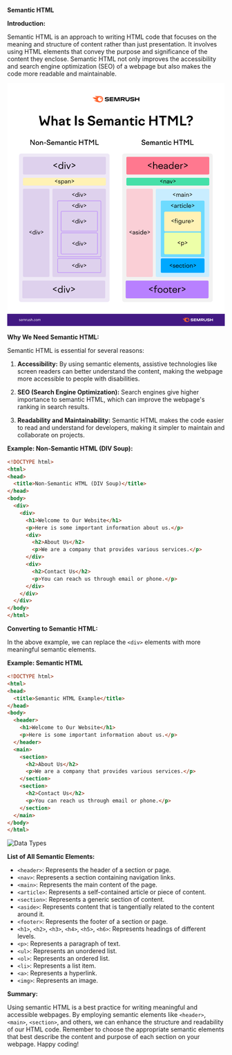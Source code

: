 **Semantic HTML**

**Introduction:**

Semantic HTML is an approach to writing HTML code that focuses on the meaning and structure of content rather than just presentation. It involves using HTML elements that convey the purpose and significance of the content they enclose. Semantic HTML not only improves the accessibility and search engine optimization (SEO) of a webpage but also makes the code more readable and maintainable.

![URL](../../Assets/SemanticHTML.png) 

**Why We Need Semantic HTML:**

Semantic HTML is essential for several reasons:

1. **Accessibility:** By using semantic elements, assistive technologies like screen readers can better understand the content, making the webpage more accessible to people with disabilities.

2. **SEO (Search Engine Optimization):** Search engines give higher importance to semantic HTML, which can improve the webpage's ranking in search results.

3. **Readability and Maintainability:** Semantic HTML makes the code easier to read and understand for developers, making it simpler to maintain and collaborate on projects.

**Example: Non-Semantic HTML (DIV Soup):**

```html
<!DOCTYPE html>
<html>
<head>
  <title>Non-Semantic HTML (DIV Soup)</title>
</head>
<body>
  <div>
    <div>
      <h1>Welcome to Our Website</h1>
      <p>Here is some important information about us.</p>
      <div>
        <h2>About Us</h2>
        <p>We are a company that provides various services.</p>
      </div>
      <div>
        <h2>Contact Us</h2>
        <p>You can reach us through email or phone.</p>
      </div>
    </div>
  </div>
</body>
</html>
```

**Converting to Semantic HTML:**

In the above example, we can replace the `<div>` elements with more meaningful semantic elements.

**Example: Semantic HTML**

```html
<!DOCTYPE html>
<html>
<head>
  <title>Semantic HTML Example</title>
</head>
<body>
  <header>
    <h1>Welcome to Our Website</h1>
    <p>Here is some important information about us.</p>
  </header>
  <main>
    <section>
      <h2>About Us</h2>
      <p>We are a company that provides various services.</p>
    </section>
    <section>
      <h2>Contact Us</h2>
      <p>You can reach us through email or phone.</p>
    </section>
  </main>
</body>
</html>
```
![Data Types](../../Assets/IdealLayout.avif)

**List of All Semantic Elements:**

- `<header>`: Represents the header of a section or page.
- `<nav>`: Represents a section containing navigation links.
- `<main>`: Represents the main content of the page.
- `<article>`: Represents a self-contained article or piece of content.
- `<section>`: Represents a generic section of content.
- `<aside>`: Represents content that is tangentially related to the content around it.
- `<footer>`: Represents the footer of a section or page.
- `<h1>`, `<h2>`, `<h3>`, `<h4>`, `<h5>`, `<h6>`: Represents headings of different levels.
- `<p>`: Represents a paragraph of text.
- `<ul>`: Represents an unordered list.
- `<ol>`: Represents an ordered list.
- `<li>`: Represents a list item.
- `<a>`: Represents a hyperlink.
- `<img>`: Represents an image.

**Summary:**

Using semantic HTML is a best practice for writing meaningful and accessible webpages. By employing semantic elements like `<header>`, `<main>`, `<section>`, and others, we can enhance the structure and readability of our HTML code. Remember to choose the appropriate semantic elements that best describe the content and purpose of each section on your webpage. Happy coding!